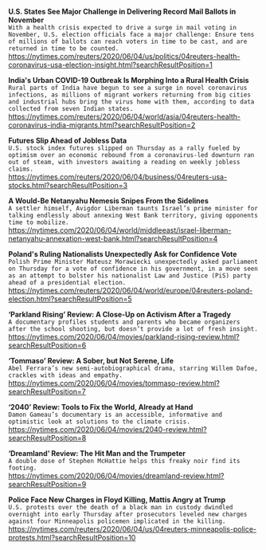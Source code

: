 **U.S. States See Major Challenge in Delivering Record Mail Ballots in November**\
`With a health crisis expected to drive a surge in mail voting in November, U.S. election officials face a major challenge: Ensure tens of millions of ballots can reach voters in time to be cast, and are returned in time to be counted.`\
https://nytimes.com/reuters/2020/06/04/us/politics/04reuters-health-coronavirus-usa-election-insight.html?searchResultPosition=1

**India's Urban COVID-19 Outbreak Is Morphing Into a Rural Health Crisis**\
`Rural parts of India have begun to see a surge in novel coronavirus infections, as millions of migrant workers returning from big cities and industrial hubs bring the virus home with them, according to data collected from seven Indian states.`\
https://nytimes.com/reuters/2020/06/04/world/asia/04reuters-health-coronavirus-india-migrants.html?searchResultPosition=2

**Futures Slip Ahead of Jobless Data**\
`U.S. stock index futures slipped on Thursday as a rally fueled by optimism over an economic rebound from a coronavirus-led downturn ran out of steam, with investors awaiting a reading on weekly jobless claims.`\
https://nytimes.com/reuters/2020/06/04/business/04reuters-usa-stocks.html?searchResultPosition=3

**A Would-Be Netanyahu Nemesis Snipes From the Sidelines**\
`A settler himself, Avigdor Liberman taunts Israel’s prime minister for talking endlessly about annexing West Bank territory, giving opponents time to mobilize.`\
https://nytimes.com/2020/06/04/world/middleeast/israel-liberman-netanyahu-annexation-west-bank.html?searchResultPosition=4

**Poland's Ruling Nationalists Unexpectedly Ask for Confidence Vote**\
`Polish Prime Minister Mateusz Morawiecki unexpectedly asked parliament on Thursday for a vote of confidence in his government, in a move seen as an attempt to bolster his nationalist Law and Justice (PiS) party ahead of a presidential election.`\
https://nytimes.com/reuters/2020/06/04/world/europe/04reuters-poland-election.html?searchResultPosition=5

**‘Parkland Rising’ Review: A Close-Up on Activism After a Tragedy**\
`A documentary profiles students and parents who became organizers after the school shooting, but doesn’t provide a lot of fresh insight.`\
https://nytimes.com/2020/06/04/movies/parkland-rising-review.html?searchResultPosition=6

**‘Tommaso’ Review: A Sober, but Not Serene, Life**\
`Abel Ferrara’s new semi-autobiographical drama, starring Willem Dafoe, crackles with ideas and empathy.`\
https://nytimes.com/2020/06/04/movies/tommaso-review.html?searchResultPosition=7

**‘2040’ Review: Tools to Fix the World, Already at Hand**\
`Damon Gameau’s documentary is an accessible, informative and optimistic look at solutions to the climate crisis.`\
https://nytimes.com/2020/06/04/movies/2040-review.html?searchResultPosition=8

**‘Dreamland’ Review: The Hit Man and the Trumpeter**\
`A double dose of Stephen McHattie helps this freaky noir find its footing.`\
https://nytimes.com/2020/06/04/movies/dreamland-review.html?searchResultPosition=9

**Police Face New Charges in Floyd Killing, Mattis Angry at Trump**\
`U.S. protests over the death of a black man in custody dwindled overnight into early Thursday after prosecutors leveled new charges against four Minneapolis policemen implicated in the killing.`\
https://nytimes.com/reuters/2020/06/04/us/04reuters-minneapolis-police-protests.html?searchResultPosition=10


